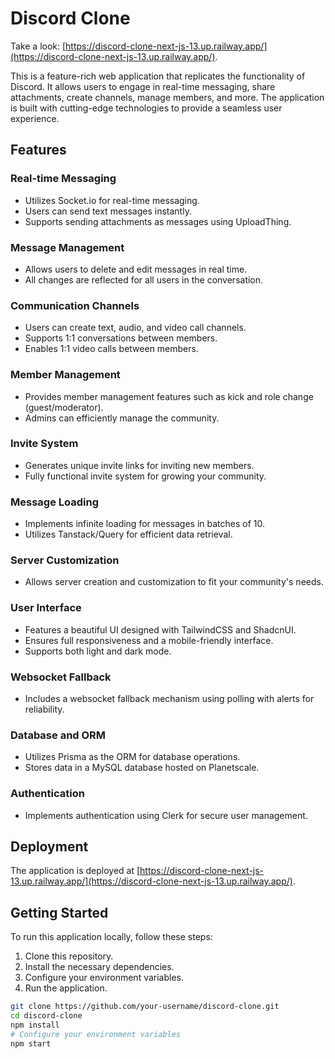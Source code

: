 # Discord Clone

Take a look: [https://discord-clone-next-js-13.up.railway.app/](https://discord-clone-next-js-13.up.railway.app/).

This is a feature-rich web application that replicates the functionality of Discord. It allows users to engage in real-time messaging, share attachments, create channels, manage members, and more. The application is built with cutting-edge technologies to provide a seamless user experience.

## Features

### Real-time Messaging

- Utilizes Socket.io for real-time messaging.
- Users can send text messages instantly.
- Supports sending attachments as messages using UploadThing.

### Message Management

- Allows users to delete and edit messages in real time.
- All changes are reflected for all users in the conversation.

### Communication Channels

- Users can create text, audio, and video call channels.
- Supports 1:1 conversations between members.
- Enables 1:1 video calls between members.

### Member Management

- Provides member management features such as kick and role change (guest/moderator).
- Admins can efficiently manage the community.

### Invite System

- Generates unique invite links for inviting new members.
- Fully functional invite system for growing your community.

### Message Loading

- Implements infinite loading for messages in batches of 10.
- Utilizes Tanstack/Query for efficient data retrieval.

### Server Customization

- Allows server creation and customization to fit your community's needs.

### User Interface

- Features a beautiful UI designed with TailwindCSS and ShadcnUI.
- Ensures full responsiveness and a mobile-friendly interface.
- Supports both light and dark mode.

### Websocket Fallback

- Includes a websocket fallback mechanism using polling with alerts for reliability.

### Database and ORM

- Utilizes Prisma as the ORM for database operations.
- Stores data in a MySQL database hosted on Planetscale.

### Authentication

- Implements authentication using Clerk for secure user management.

## Deployment

The application is deployed at [https://discord-clone-next-js-13.up.railway.app/](https://discord-clone-next-js-13.up.railway.app/).

## Getting Started

To run this application locally, follow these steps:

1. Clone this repository.
2. Install the necessary dependencies.
3. Configure your environment variables.
4. Run the application.

```bash
git clone https://github.com/your-username/discord-clone.git
cd discord-clone
npm install
# Configure your environment variables
npm start
